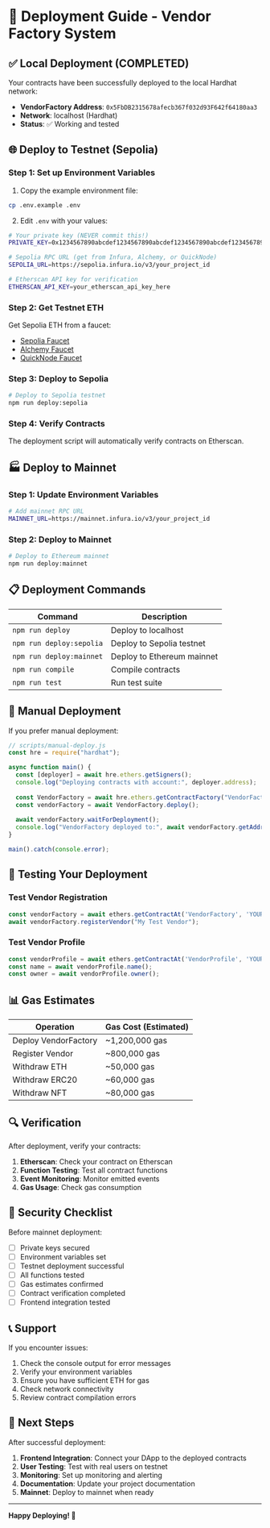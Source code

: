 # 🚀 Deployment Guide - Vendor Factory System

## ✅ Local Deployment (COMPLETED)

Your contracts have been successfully deployed to the local Hardhat network:

- **VendorFactory Address**: `0x5FbDB2315678afecb367f032d93F642f64180aa3`
- **Network**: localhost (Hardhat)
- **Status**: ✅ Working and tested

## 🌐 Deploy to Testnet (Sepolia)

### Step 1: Set up Environment Variables

1. Copy the example environment file:
```bash
cp .env.example .env
```

2. Edit `.env` with your values:
```bash
# Your private key (NEVER commit this!)
PRIVATE_KEY=0x1234567890abcdef1234567890abcdef1234567890abcdef1234567890abcdef

# Sepolia RPC URL (get from Infura, Alchemy, or QuickNode)
SEPOLIA_URL=https://sepolia.infura.io/v3/your_project_id

# Etherscan API key for verification
ETHERSCAN_API_KEY=your_etherscan_api_key_here
```

### Step 2: Get Testnet ETH

Get Sepolia ETH from a faucet:
- [Sepolia Faucet](https://sepoliafaucet.com/)
- [Alchemy Faucet](https://sepoliafaucet.com/)
- [QuickNode Faucet](https://faucet.quicknode.com/ethereum/sepolia)

### Step 3: Deploy to Sepolia

```bash
# Deploy to Sepolia testnet
npm run deploy:sepolia
```

### Step 4: Verify Contracts

The deployment script will automatically verify contracts on Etherscan.

## 🏭 Deploy to Mainnet

### Step 1: Update Environment Variables

```bash
# Add mainnet RPC URL
MAINNET_URL=https://mainnet.infura.io/v3/your_project_id
```

### Step 2: Deploy to Mainnet

```bash
# Deploy to Ethereum mainnet
npm run deploy:mainnet
```

## 📋 Deployment Commands

| Command | Description |
|---------|-------------|
| `npm run deploy` | Deploy to localhost |
| `npm run deploy:sepolia` | Deploy to Sepolia testnet |
| `npm run deploy:mainnet` | Deploy to Ethereum mainnet |
| `npm run compile` | Compile contracts |
| `npm run test` | Run test suite |

## 🔧 Manual Deployment

If you prefer manual deployment:

```javascript
// scripts/manual-deploy.js
const hre = require("hardhat");

async function main() {
  const [deployer] = await hre.ethers.getSigners();
  console.log("Deploying contracts with account:", deployer.address);
  
  const VendorFactory = await hre.ethers.getContractFactory("VendorFactory");
  const vendorFactory = await VendorFactory.deploy();
  
  await vendorFactory.waitForDeployment();
  console.log("VendorFactory deployed to:", await vendorFactory.getAddress());
}

main().catch(console.error);
```

## 🧪 Testing Your Deployment

### Test Vendor Registration
```javascript
const vendorFactory = await ethers.getContractAt('VendorFactory', 'YOUR_FACTORY_ADDRESS');
await vendorFactory.registerVendor("My Test Vendor");
```

### Test Vendor Profile
```javascript
const vendorProfile = await ethers.getContractAt('VendorProfile', 'YOUR_PROFILE_ADDRESS');
const name = await vendorProfile.name();
const owner = await vendorProfile.owner();
```

## 📊 Gas Estimates

| Operation | Gas Cost (Estimated) |
|-----------|---------------------|
| Deploy VendorFactory | ~1,200,000 gas |
| Register Vendor | ~800,000 gas |
| Withdraw ETH | ~50,000 gas |
| Withdraw ERC20 | ~60,000 gas |
| Withdraw NFT | ~80,000 gas |

## 🔍 Verification

After deployment, verify your contracts:

1. **Etherscan**: Check your contract on Etherscan
2. **Function Testing**: Test all contract functions
3. **Event Monitoring**: Monitor emitted events
4. **Gas Usage**: Check gas consumption

## 🚨 Security Checklist

Before mainnet deployment:

- [ ] Private keys secured
- [ ] Environment variables set
- [ ] Testnet deployment successful
- [ ] All functions tested
- [ ] Gas estimates confirmed
- [ ] Contract verification completed
- [ ] Frontend integration tested

## 📞 Support

If you encounter issues:

1. Check the console output for error messages
2. Verify your environment variables
3. Ensure you have sufficient ETH for gas
4. Check network connectivity
5. Review contract compilation errors

## 🎯 Next Steps

After successful deployment:

1. **Frontend Integration**: Connect your DApp to the deployed contracts
2. **User Testing**: Test with real users on testnet
3. **Monitoring**: Set up monitoring and alerting
4. **Documentation**: Update your project documentation
5. **Mainnet**: Deploy to mainnet when ready

---

**Happy Deploying! 🚀**

